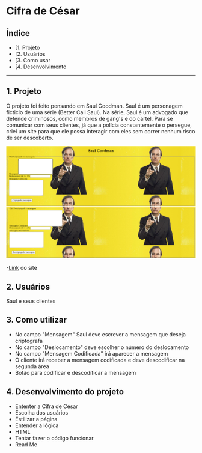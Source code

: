 # Cifra de César

## Índice

* [1. Projeto
* [2. Usuários
* [3. Como usar
* [4. Desenvolvimento

***

## 1. Projeto

O projeto foi feito pensando em Saul Goodman. Saul é um personagem ficticio de uma série (Better Call Saul). Na série, Saul é um advogado que defende criminosos, como membros de gang's e do cartel. Para se comunicar com seus clientes, já que a polícia constantemente o persegue, criei um site para que ele possa interagir com eles sem correr nenhum risco de ser descoberto.

![paginaweb](call.png)
![paginaweb](better.png)

-[Link](https://karinafs.github.io/SAP005-cipher/.) do site

## 2. Usuários

Saul e seus clientes

## 3.  Como utilizar

* No campo "Mensagem" Saul deve escrever a mensagem que deseja criptografa
* No campo "Deslocamento" deve escolher o número do deslocamento
* No campo "Mensagem Codificada" irá aparecer a mensagem 
* O cliente irá receber a mensagem codificada e deve descodificar na segunda área
* Botão para codificar e descodificar a mensagem


## 4. Desenvolvimento do projeto

* Ententer a Cifra de César
* Escolha dos usuários
* Estilizar a página
* Entender a lógica
* HTML
* Tentar fazer o código funcionar
* Read Me
